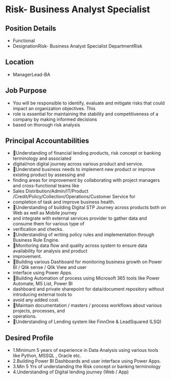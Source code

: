 # Risk- Business Analyst Specialist

## Position Details

* Functional
* DesignationRisk- Business Analyst Specialist DepartmentRisk

## Location

* ManagerLead-BA

## Job Purpose

* You will be responsible to identify, evaluate and mitigate risks that could impact an organization objectives. This
* role is essential for maintaining the stability and competitiveness of a company by making informed decisions
* based on thorough risk analysis

## Principal Accountabilities

* Understanding of financial lending products, risk concept or banking terminology and associated
* digital/non digital journey across various product and service.
* Understand business needs to implement new product or improve existing product by assessing and
* finding areas for improvement by collaborating with project managers and cross-functional teams like
* Sales Distribution/Admin/IT/Product /Credit/Policy/Collection/Operations/Customer Service for
* completion of task and improve business health.
* Understanding of building Digital STP Journey across products both on Web as well as Mobile journey
* and integrate with external services provider to gather data and consume them for various type of
* verification and checks.
* Understanding of writing policy rules and implementation through Business Rule Engine.
* Monitoring data flow and quality across system to ensure data availability for analysis and product
* improvement.
* Building various Dashboard for monitoring business growth on Power BI / Qlik sense / Qlik View and user
* interface using Power Apps.
* Building Automation of process using Microsoft 365 tools like Power Automate, MS List, Power BI
* dashboard and private sharepoint for data/document repository without introducing external tools to
* avoid any added cost.
* Maintain documentation / masters / process workflows about various projects, processes, and
* operations.
* Understanding of Lending system like FinnOne & LeadSquared (LSQ)

## Desired Profile

* 1.Minimum 5 years of experience in Data Analysis using various tools like Python, MSSQL , Oracle etc.
* 2.Building Power BI Dashboards and user interface using Power Apps.
* 3.Min 5 Yrs of understanding the Risk concept or banking terminology
* 4.Understanding of Digital lending journey (Web / App)
